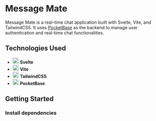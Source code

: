# Message Mate

Message Mate is a real-time chat application built with Svelte, Vite, and TailwindCSS. It uses [PocketBase](https://pocketbase.io/) as the backend to manage user authentication and real-time chat functionalities.

## Technologies Used
- <img src="https://upload.wikimedia.org/wikipedia/commons/1/1b/Svelte_Logo.svg" alt="Svelte Logo" width="20"/> **Svelte**
- <img src="https://vitejs.dev/logo.svg" alt="Vite Logo" width="20"/> **Vite**
- <img src="https://upload.wikimedia.org/wikipedia/commons/d/d5/Tailwind_CSS_Logo.svg" alt="TailwindCSS Logo" width="20"/> **TailwindCSS**
- <img src="https://styles.redditmedia.com/t5_6w8h95/styles/communityIcon_tchrb9f5jii91.png" alt="PocketBase Logo" width="20"/> **PocketBase**

## Getting Started

### Install dependencies


